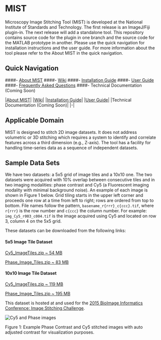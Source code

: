 # MIST
Microscopy Image Stitching Tool (MIST) is developed at the National Institute of Standards and Technology. The first release is an ImageJ/Fiji plugin-in. The next release will add a standalone tool. This repository contains source code for the plugin in one branch and the source code for the MATLAB prototype in another. Please use the quick navigation for installation instructions and the user guide. For more information about the tool please refer to the About MIST in the quick navigation.

## Quick Navigation

####- [About MIST](https://isg.nist.gov/deepzoomweb/resources/csmet/pages/image_stitching/image_stitching.html)
####- [Wiki](https://github.com/NIST-ISG/MIST/wiki)
####- [Installation Guide](https://github.com/NIST-ISG/MIST/wiki/Install-Guide)
####- [User Guide](https://github.com/NIST-ISG/MIST/wiki/User-Guide)
####- [Frequently Asked Questions](https://github.com/NIST-ISG/MIST/wiki/FAQ)
####- Technical Documentation (Coming Soon)


|[About MIST](https://isg.nist.gov/deepzoomweb/resources/csmet/pages/image_stitching/image_stitching.html)|
|[Wiki](https://github.com/NIST-ISG/MIST/wiki)|
|[Installation Guide](https://github.com/NIST-ISG/MIST/wiki/Install-Guide)|
|[User Guide](https://github.com/NIST-ISG/MIST/wiki/User-Guide)|
|Technical Documentation (Coming Soon)|
|-|

## Applicable Domain

MIST is designed to stitch 2D image datasets. It does not address volumetric or 3D stitching which requires a system to identify and correlate features across a third dimension (e.g., Z-axis). The tool has a facility for handling time-series data as a sequence of independent datasets.


## Sample Data Sets

We have two datasets: a 5x5 grid of image tiles and a 10x10 one.  The two datasets were acquired with 10% overlap between consecutive tiles and in two imaging modalities: phase contrast and Cy5 (a Fluorescent imaging modality with minimal background noise).  An example of each image is shown in Figure 1 below.  Grid tiling starts in the upper left corner and proceeds one row at a time from left to right; rows are ordered from top to bottom.  File names follow the pattern, `basename_r{rrr}_c{ccc}.tif`, where `r{rrr}` is the row number and `c{ccc}` the column number.  For example: `img_Cy5_r003_c004.tif` is the image acquired using Cy5 and located on row 3, column 4 on the 5x5 grid.


These datasets can be downloaded from the following links:

#### 5x5 Image Tile Dataset

[Cy5_ImageTiles.zip ~ 54 MB](../../wiki/testdata/Small_Fluorescent_Test_Dataset.zip)

[Phase_Image_Tiles.zip ~ 83 MB](../../wiki/testdata/Small_Phase_Test_Dataset.zip)

#### 10x10 Image Tile Dataset

[Cy5_ImageTiles.zip ~ 119 MB](https://isg.nist.gov/BII_2015/Stitching/Cy5_Image_Tiles.zip)

[Phase_Image_Tiles.zip ~ 195 MB](https://isg.nist.gov/BII_2015/Stitching/Phase_Image_Tiles.zip)

This dataset is hosted at and used for the [2015 BioImage Informatics Conference: Image Stitching Challenge](https://isg.nist.gov/BII_2015/webPages/pages/stitching/Stitching.html).

![Cy5 and Phase images](../../wiki/images/Cy5Phase.png)

Figure 1: Example Phase Contrast and Cy5 stitched images with auto adjusted contrast for visualization purposes.
